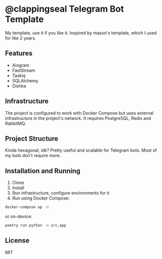 # @clappingseal Telegram Bot Template

My template, use it if you like it. Inspired by mason's template, which I used for like 2 years.

## Features

- Aiogram
- FastStream
- Taskiq
- SQLAlchemy
- Dishka

## Infrastructure

The project is configured to work with Docker Compose but uses external infrastructure in the project's network. It requires PostgreSQL, Redis and RabbitMQ.

## Project Structure

Kinda hexagonal, idk? Pretty useful and scalable for Telegram bots. Most of my bots don't require more.

## Installation and Running

1. Clone
2. Install
3. Run infrastructure, configure environments for it
4. Run using Docker Compose:
```bash
docker-compose up -d
```
or on-device:
```bash
poetry run python -m src.app
```

## License

MIT
